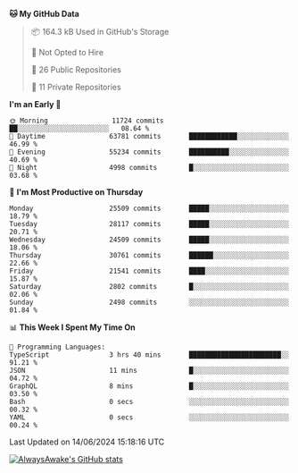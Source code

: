 <!--START_SECTION:waka-->
**🐱 My GitHub Data** 

> 📦 164.3 kB Used in GitHub's Storage 
 > 
> 🚫 Not Opted to Hire
 > 
> 📜 26 Public Repositories 
 > 
> 🔑 11 Private Repositories 
 > 
**I'm an Early 🐤** 

```text
🌞 Morning                11724 commits       ██░░░░░░░░░░░░░░░░░░░░░░░   08.64 % 
🌆 Daytime                63781 commits       ████████████░░░░░░░░░░░░░   46.99 % 
🌃 Evening                55234 commits       ██████████░░░░░░░░░░░░░░░   40.69 % 
🌙 Night                  4998 commits        █░░░░░░░░░░░░░░░░░░░░░░░░   03.68 % 
```
📅 **I'm Most Productive on Thursday** 

```text
Monday                   25509 commits       █████░░░░░░░░░░░░░░░░░░░░   18.79 % 
Tuesday                  28117 commits       █████░░░░░░░░░░░░░░░░░░░░   20.71 % 
Wednesday                24509 commits       █████░░░░░░░░░░░░░░░░░░░░   18.06 % 
Thursday                 30761 commits       ██████░░░░░░░░░░░░░░░░░░░   22.66 % 
Friday                   21541 commits       ████░░░░░░░░░░░░░░░░░░░░░   15.87 % 
Saturday                 2802 commits        █░░░░░░░░░░░░░░░░░░░░░░░░   02.06 % 
Sunday                   2498 commits        ░░░░░░░░░░░░░░░░░░░░░░░░░   01.84 % 
```


📊 **This Week I Spent My Time On** 

```text
💬 Programming Languages: 
TypeScript               3 hrs 40 mins       ███████████████████████░░   91.21 % 
JSON                     11 mins             █░░░░░░░░░░░░░░░░░░░░░░░░   04.72 % 
GraphQL                  8 mins              █░░░░░░░░░░░░░░░░░░░░░░░░   03.50 % 
Bash                     0 secs              ░░░░░░░░░░░░░░░░░░░░░░░░░   00.32 % 
YAML                     0 secs              ░░░░░░░░░░░░░░░░░░░░░░░░░   00.24 % 
```


 Last Updated on 14/06/2024 15:18:16 UTC
<!--END_SECTION:waka-->

[![AlwaysAwake's GitHub stats](https://github-readme-stats.vercel.app/api?username=AlwaysAwake&show_icons=true&theme=github_dark&count_private=true)](https://github.com/AlwaysAwake/AlwaysAwake)
